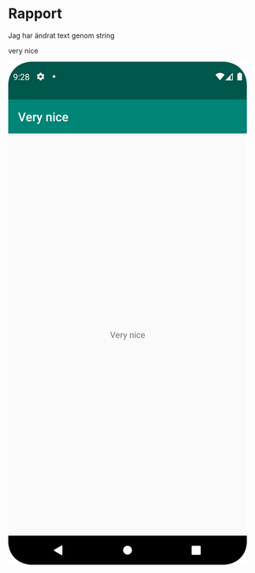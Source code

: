 
# Rapport

Jag har ändrat text genom string

<resources>
    <string name="app_name">very nice</string>
</resources>

![](screenshot.png)
